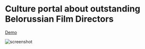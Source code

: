 # Culture portal about outstanding Belorussian Film Directors
[Demo](https://songbirds-team.netlify.com/)

![screenshot](https://user-images.githubusercontent.com/47819058/75624202-4c97f980-5bc3-11ea-814a-61c3090f7c72.png)
